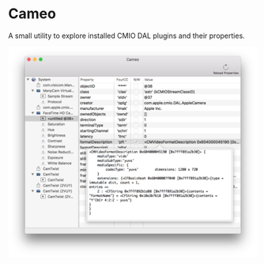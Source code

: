 # Cameo

A small utility to explore installed CMIO DAL plugins and their properties.

![screenshot](screenshot.png)
